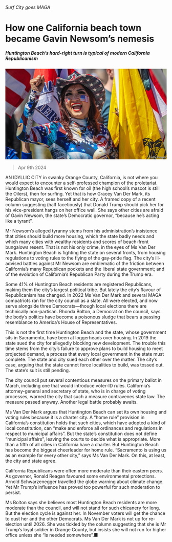 ###### Surf City goes MAGA

# How one California beach town became Gavin Newsom’s nemesis 

##### Huntington Beach’s hard-right turn is typical of modern California Republicanism 

![image](images/20240413_USP002.jpg) 

> Apr 9th 2024 

AN IDYLLIC CITY in swanky Orange County, California, is not where you would expect to encounter a self-professed champion of the proletariat. Huntington Beach was first known for oil (the high school’s mascot is still the Oilers), then for surfing. Yet that is how Gracey Van Der Mark, its Republican mayor, sees herself and her city. A framed copy of a recent  column suggesting (half facetiously) that Donald Trump should pick her for his vice-president hangs on her office wall. She says other cities are afraid of Gavin Newsom, the state’s Democratic governor, “because he’s acting like a tyrant”. 

Mr Newsom’s alleged tyranny stems from his administration’s insistence that cities should build more housing, which the state badly needs and which many cities with wealthy residents and scores of beach-front bungalows resent. That is not his only crime, in the eyes of Ms Van Der Mark. Huntington Beach is fighting the state on several fronts, from housing regulations to voting rules to the flying of the gay-pride flag. The city’s ill-advised battles against Mr Newsom are emblematic of the friction between California’s many Republican pockets and the liberal state government; and of the evolution of California’s Republican Party during the Trump era.


Some 41% of Huntington Beach residents are registered Republicans, making them the city’s largest political tribe. But lately the city’s flavour of Republicanism has changed. In 2022 Ms Van Der Mark and several MAGA compatriots ran for the city council as a slate. All were elected, and now serve alongside three Democrats—though local elections there are technically non-partisan. Rhonda Bolton, a Democrat on the council, says the body’s politics have become a poisonous sludge that bears a passing resemblance to America’s House of Representatives.

This is not the first time Huntington Beach and the state, whose government sits in Sacramento, have been at loggerheads over housing. In 2019 the state sued the city for allegedly blocking new development. The trouble this time stems from the city’s failure to approve plans to build housing to meet projected demand, a process that every local government in the state must complete. The state and city sued each other over the matter. The city’s case, arguing that the state cannot force localities to build, was tossed out. The state’s suit is still pending. 

The city council put several contentious measures on the primary ballot in March, including one that would introduce voter-ID rules. California’s attorney-general and secretary of state, who is in charge of voting processes, warned the city that such a measure contravenes state law. The measure passed anyway. Another legal battle probably awaits. 

Ms Van Der Mark argues that Huntington Beach can set its own housing and voting rules because it is a charter city. A “home rule” provision in California’s constitution holds that such cities, which have adopted a kind of local constitution, can “make and enforce all ordinances and regulations in respect to municipal affairs”. But the state’s constitution does not define “municipal affairs”, leaving the courts to decide what is appropriate. More than a fifth of all cities in California have a charter. But Huntington Beach has become the biggest cheerleader for home rule. “Sacramento is using us as an example for every other city,” says Ms Van Der Mark. On this, at least, the city and state agree. 

California Republicans were often more moderate than their eastern peers. As governor, Ronald Reagan favoured some environmental protections. Arnold Schwarzenegger travelled the globe warning about climate change. Yet Mr Trump’s influence has proved too powerful for such moderation to persist.

Ms Bolton says she believes most Huntington Beach residents are more moderate than the council, and will not stand for such chicanery for long. But the election cycle is against her. In November voters will get the chance to oust her and the other Democrats. Ms Van Der Mark is not up for re-election until 2026. She was tickled by the column suggesting that she is Mr Trump’s loyal soldier in Orange County, but insists she will not run for higher office unless she “is needed somewhere”.■

